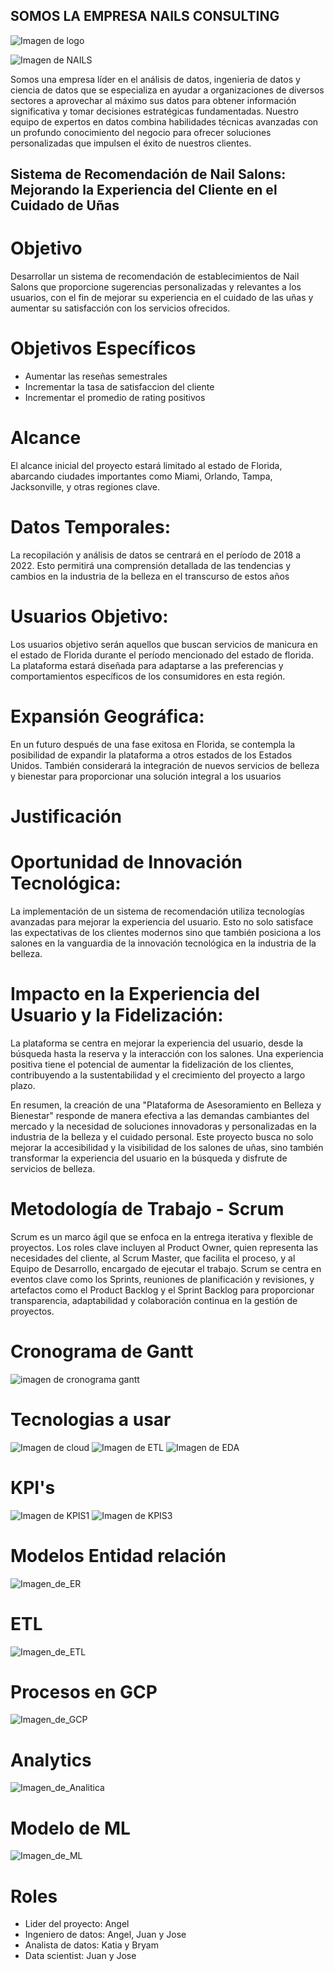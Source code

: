 ## SOMOS LA EMPRESA NAILS CONSULTING 

![Imagen de logo](https://github.com/Angeljs094/Proyecto_Nail_Salon/blob/main/img/logo.jpeg)

![Imagen de NAILS](https://github.com/Angeljs094/Proyecto_Nail_Salon/blob/main/img/nails.jfif)

Somos una empresa líder en el análisis de datos, ingenieria de datos y ciencia de datos que se especializa en ayudar a organizaciones de diversos sectores a aprovechar al máximo sus datos para obtener información significativa y tomar decisiones estratégicas fundamentadas. Nuestro equipo de expertos en datos combina habilidades técnicas avanzadas con un profundo conocimiento del negocio para ofrecer soluciones personalizadas que impulsen el éxito de nuestros clientes.

## Sistema de Recomendación de Nail Salons: Mejorando la Experiencia del Cliente en el Cuidado de Uñas

# Objetivo 

Desarrollar un sistema de recomendación de establecimientos de Nail Salons que proporcione sugerencias personalizadas y relevantes a los usuarios, con el fin de mejorar su experiencia en el cuidado de las uñas y aumentar su satisfacción con los servicios ofrecidos.

# Objetivos Específicos

* Aumentar las reseñas semestrales 
* Incrementar la tasa de satisfaccion del cliente 
* Incrementar el promedio de rating positivos 

# Alcance 
El alcance inicial del proyecto estará limitado al estado de Florida, abarcando ciudades importantes como Miami, Orlando, Tampa, Jacksonville, y otras regiones clave.
# Datos Temporales:
La recopilación y análisis de datos se centrará en el período de 2018 a 2022. Esto permitirá una comprensión detallada de las tendencias y cambios en la industria de la belleza en el transcurso de estos años
# Usuarios Objetivo:
 Los usuarios objetivo serán aquellos que buscan servicios de manicura en el estado de Florida durante el período mencionado del estado de florida. La plataforma estará diseñada para adaptarse a las preferencias y comportamientos específicos de los consumidores en esta región.
# Expansión Geográfica:
En un futuro después de una fase exitosa en Florida, se contempla la posibilidad de expandir la plataforma a otros estados de los Estados Unidos. También considerará la integración de nuevos servicios de belleza y bienestar para proporcionar una solución integral a los usuarios

# Justificación 
# Oportunidad de Innovación Tecnológica:
 La implementación de un sistema de recomendación utiliza tecnologías avanzadas para mejorar la experiencia del usuario. Esto no solo satisface las expectativas de los clientes modernos sino que también posiciona a los salones en la vanguardia de la innovación tecnológica en la industria de la belleza.
# Impacto en la Experiencia del Usuario y la Fidelización:
 La plataforma se centra en mejorar la experiencia del usuario, desde la búsqueda hasta la reserva y la interacción con los salones. Una experiencia positiva tiene el potencial de aumentar la fidelización de los clientes, contribuyendo a la sustentabilidad y el crecimiento del proyecto a largo plazo.

En resumen, la creación de una "Plataforma de Asesoramiento en Belleza y Bienestar" responde de manera efectiva a las demandas cambiantes del mercado y la necesidad de soluciones innovadoras y personalizadas en la industria de la belleza y el cuidado personal. Este proyecto busca no solo mejorar la accesibilidad y la visibilidad de los salones de uñas, sino también transformar la experiencia del usuario en la búsqueda y disfrute de servicios de belleza.

# Metodología de Trabajo - Scrum
Scrum es un marco ágil que se enfoca en la entrega iterativa y flexible de proyectos. Los roles clave incluyen al Product Owner, quien representa las necesidades del cliente, al Scrum Master, que facilita el proceso, y al Equipo de Desarrollo, encargado de ejecutar el trabajo. Scrum se centra en eventos clave como los Sprints, reuniones de planificación y revisiones, y artefactos como el Product Backlog y el Sprint Backlog para proporcionar transparencia, adaptabilidad y colaboración continua en la gestión de proyectos.

# Cronograma de Gantt 
![imagen de cronograma gantt](https://github.com/Angeljs094/Proyecto_Nail_Salon/blob/main/img/Diagrama_Gantt.png)

# Tecnologias a usar 
![Imagen de cloud](https://github.com/Angeljs094/Proyecto_Nail_Salon/blob/main/img/cloud.jpg)
![Imagen de ETL](https://github.com/Angeljs094/Proyecto_Nail_Salon/blob/main/img/ETL.jpg)
![Imagen de EDA](https://github.com/Angeljs094/Proyecto_Nail_Salon/blob/main/img/EDA.jpg)

# KPI's
![Imagen de KPIS1](https://github.com/Angeljs094/Proyecto_Nail_Salon/blob/main/img/Dashboard.png)
![Imagen de KPIS3](https://github.com/Angeljs094/Proyecto_Nail_Salon/blob/main/img/KPI.png)


# Modelos Entidad relación 
![Imagen_de_ER](https://github.com/Angeljs094/Proyecto_Nail_Salon/blob/main/img/modelo_ER.jpg)

# ETL
![Imagen_de_ETL](https://github.com/Angeljs094/Proyecto_Nail_Salon/blob/main/img/ETL2.jpg)

# Procesos en GCP
![Imagen_de_GCP](https://github.com/Angeljs094/Proyecto_Nail_Salon/blob/main/img/cloud_gcp.jpg)

# Analytics
![Imagen_de_Analitica](https://github.com/Angeljs094/Proyecto_Nail_Salon/blob/main/img/analisis.jpg)

# Modelo de ML 
![Imagen_de_ML](https://github.com/Angeljs094/Proyecto_Nail_Salon/blob/main/img/ML.jpg)


# Roles 
* Lider del proyecto: Angel 
* Ingeniero de datos: Angel, Juan y Jose 
* Analista de datos: Katia y Bryam 
* Data scientist: Juan y Jose 